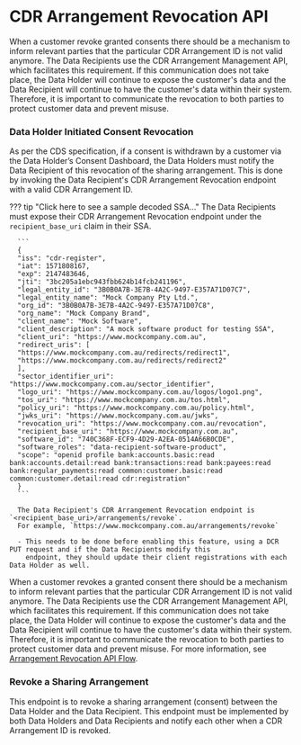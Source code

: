 # CDR Arrangement Revocation API

When a customer revoke granted consents there should be a mechanism to inform relevant parties that the particular CDR
Arrangement ID is not valid anymore. The Data Recipients use the CDR Arrangement Management API, which facilitates
this requirement. If this communication does not take place, the Data Holder will continue to expose the customer's
data and the Data Recipient will continue to have the customer's data within their system. Therefore, it is important
to communicate the revocation to both parties to protect customer data and prevent misuse.

### Data Holder Initiated Consent Revocation 

As per the CDS specification, if a consent is withdrawn by a customer via the Data Holder’s Consent Dashboard, the
Data Holders must notify the Data Recipient of this revocation of the sharing arrangement. This is done by invoking
the Data Recipient's CDR Arrangement Revocation endpoint with a valid CDR Arrangement ID. 

??? tip "Click here to see a sample decoded SSA..."
    The Data Recipients must expose their CDR Arrangement Revocation endpoint under the `recipient_base_uri` claim in their SSA.

      ```
      {
      "iss": "cdr-register",
      "iat": 1571808167,
      "exp": 2147483646,
      "jti": "3bc205a1ebc943fbb624b14fcb241196",
      "legal_entity_id": "3B0B0A7B-3E7B-4A2C-9497-E357A71D07C7",
      "legal_entity_name": "Mock Company Pty Ltd.",
      "org_id": "3B0B0A7B-3E7B-4A2C-9497-E357A71D07C8",
      "org_name": "Mock Company Brand",
      "client_name": "Mock Software",
      "client_description": "A mock software product for testing SSA",
      "client_uri": "https://www.mockcompany.com.au",
      "redirect_uris": [
      "https://www.mockcompany.com.au/redirects/redirect1",
      "https://www.mockcompany.com.au/redirects/redirect2"
      ],
      "sector_identifier_uri": "https://www.mockcompany.com.au/sector_identifier",
      "logo_uri": "https://www.mockcompany.com.au/logos/logo1.png",
      "tos_uri": "https://www.mockcompany.com.au/tos.html",
      "policy_uri": "https://www.mockcompany.com.au/policy.html",
      "jwks_uri": "https://www.mockcompany.com.au/jwks",
      "revocation_uri": "https://www.mockcompany.com.au/revocation",
      "recipient_base_uri": "https://www.mockcompany.com.au",
      "software_id": "740C368F-ECF9-4D29-A2EA-0514A66B0CDE",
      "software_roles": "data-recipient-software-product",
      "scope": "openid profile bank:accounts.basic:read bank:accounts.detail:read bank:transactions:read bank:payees:read bank:regular_payments:read common:customer.basic:read common:customer.detail:read cdr:registration"
      }
      ```

      The Data Recipient's CDR Arrangement Revocation endpoint is `<recipient_base_uri>/arrangements/revoke`. 
      For example, `https://www.mockcompany.com.au/arrangements/revoke`

      - This needs to be done before enabling this feature, using a DCR PUT request and if the Data Recipients modify this 
        endpoint, they should update their client registrations with each Data Holder as well.

When a customer revokes a granted consent there should be a mechanism to inform relevant parties that the particular 
CDR Arrangement ID is not valid anymore. The Data Recipients use the CDR Arrangement Management API, which facilitates 
this requirement. If this communication does not take place, the Data Holder will continue to expose the customer's data 
and the Data Recipient will continue to have the customer's data within their system. Therefore, it is important to communicate 
the revocation to both parties to protect customer data and prevent misuse. For more information, see 
[Arrangement Revocation API Flow](../try-out/arrangement-revocation-api-flow.md).

### Revoke a Sharing Arrangement

This endpoint is to revoke a sharing arrangement (consent) between the Data Holder and the Data Recipient. This endpoint
must be implemented by both Data Holders and Data Recipients and notify each other when a CDR Arrangement ID is revoked.